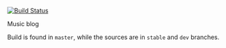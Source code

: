 [![Build Status](https://img.shields.io/endpoint.svg?url=https%3A%2F%2Factions-badge.atrox.dev%2Fmasuksa%2Fmasuksa.github.io%2Fbadge%3Fref%3Dstable&style=flat)](https://actions-badge.atrox.dev/masuksa/masuksa.github.io/goto?ref=stable)

Music blog


Build is found in `master`, while the sources are in `stable` and `dev` branches.
